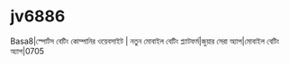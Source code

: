 # jv6886
Basa8|স্পোর্টস বেটিং কোম্পানির ওয়েবসাইট | নতুন মোবাইল বেটিং প্ল্যাটফর্ম|জুয়ার সেরা অ্যাপ|মোবাইল বেটিং অ্যাপ|0705
